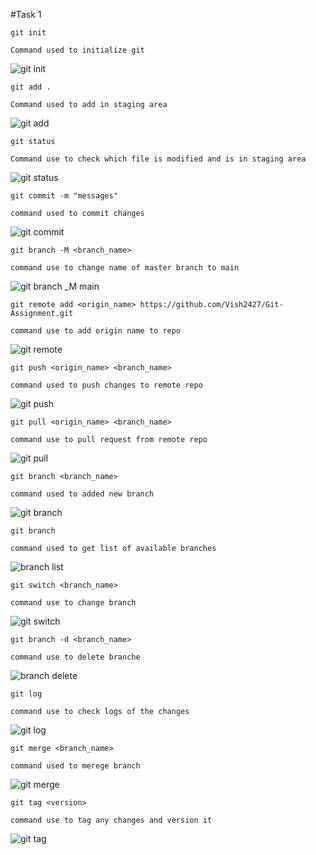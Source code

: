 #Task 1

```
git init

Command used to initialize git
```

![git init](https://user-images.githubusercontent.com/98541876/193418800-47341d88-cbb0-4d12-bd57-2f6d2f73ee2c.png)

```
git add .

Command used to add in staging area
```

![git add ](https://user-images.githubusercontent.com/98541876/193419169-e488d7e5-bb7d-4b3a-a2c1-ebe3360ae7e6.png)

```
git status

Command use to check which file is modified and is in staging area
```

![git status](https://user-images.githubusercontent.com/98541876/193419197-a9b9fc13-8d46-4d5e-9c95-b300803524c8.png)

```
git commit -m "messages"

command used to commit changes
```

![git commit](https://user-images.githubusercontent.com/98541876/193419205-4c7f6b70-a516-411a-95ec-db225a2406f8.png)

```
git branch -M <branch_name>

command use to change name of master branch to main
```

![git branch _M main](https://user-images.githubusercontent.com/98541876/193419209-11b4f09b-f6de-4488-a4d8-c4998fa1d9c7.png)

```
git remote add <origin_name> https://github.com/Vish2427/Git-Assignment.git

command use to add origin name to repo
```

![git remote](https://user-images.githubusercontent.com/98541876/193419219-c6ae3184-24df-479b-91a7-9646f849cc63.png)

```
git push <origin_name> <branch_name>

command used to push changes to remote repo
```

![git push](https://user-images.githubusercontent.com/98541876/193419226-22ab98c6-407b-4187-a142-30d54c1b4dc7.png)

```
git pull <origin_name> <branch_name>

command use to pull request from remote repo
```

![git pull](https://user-images.githubusercontent.com/98541876/193419231-8198af78-6383-487f-8b6f-894e64f0ae48.png)

```
git branch <branch_name>

command used to added new branch
```
![git branch](https://user-images.githubusercontent.com/98541876/194759870-668c8f99-c51e-44ce-aacc-7a8262c74ed5.png)

```
git branch

command used to get list of available branches
```
![branch list](https://user-images.githubusercontent.com/98541876/194759890-7a3cafb3-9ab7-441e-9a03-a24dc40fe6d3.png)

```
git switch <branch_name>

command use to change branch
```
![git switch](https://user-images.githubusercontent.com/98541876/194759905-3685a8c9-3854-4760-9e02-2e1e39fe327c.png)

```
git branch -d <branch_name>

command use to delete branche
```
![branch delete](https://user-images.githubusercontent.com/98541876/194759935-506d693b-f4ec-4f91-9660-1d6ac1bcd8f3.png)

```
git log

command use to check logs of the changes
```
![git log](https://user-images.githubusercontent.com/98541876/194759944-bf820c31-28e7-4a1c-ae6e-1cf5c5c7f73a.png)

```
git merge <branch_name>

command used to merege branch
```
![git merge](https://user-images.githubusercontent.com/98541876/194759957-e5c46efe-c74b-45b5-baa3-bf14fee8df2a.png)

```
git tag <version>

command use to tag any changes and version it
```
![git tag](https://user-images.githubusercontent.com/98541876/194759973-a8e364e5-c0ee-4839-9ec2-c10df545495f.png)
